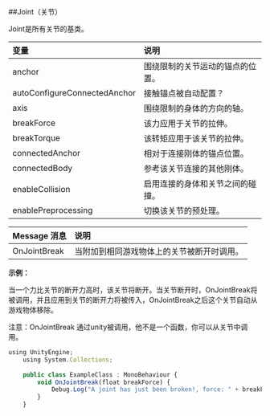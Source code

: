 ##Joint（关节）

Joint是所有关节的基类。

|变量|说明|
|:--|:--|
|anchor|围绕限制的关节运动的锚点的位置。|
|autoConfigureConnectedAnchor|接触锚点被自动配置？|
|axis|围绕限制的身体的方向的轴。|
|breakForce|该力应用于关节的拉伸。|
|breakTorque|该转矩应用于该关节的拉伸。|
|connectedAnchor|相对于连接刚体的锚点位置。|
|connectedBody|参考该关节连接的其他刚体。|
|enableCollision|启用连接的身体和关节之间的碰撞。|
|enablePreprocessing|切换该关节的预处理。|


|Message 消息|说明|
|:--|:--|
|OnJointBreak|当附加到相同游戏物体上的关节被断开时调用。|


**示例：**

当一个力比关节的断开力高时，该关节将断开。当关节断开时，OnJointBreak将被调用，并且应用到关节的断开力将被传入，OnJointBreak之后这个关节自动从游戏物体移除。

注意：OnJointBreak 通过unity被调用，他不是一个函数，你可以从关节中调用。

```javascript
using UnityEngine;
    using System.Collections;
 
    public class ExampleClass : MonoBehaviour {
        void OnJointBreak(float breakForce) {
            Debug.Log("A joint has just been broken!, force: " + breakForce);
        }
    }
```

